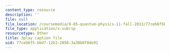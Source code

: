 ```yaml
---
content_type: resource
description: ''
file: null
file_location: /coursemedia/8-05-quantum-physics-ii-fall-2013/77ceb6f5bbd712b328503a38b0f0de91_4WsMeqCKpgI.srt
file_type: application/x-subrip
resourcetype: Other
title: 3play caption file
uid: 77ceb6f5-bbd7-12b3-2850-3a38b0f0de91
---
```

